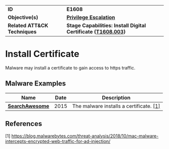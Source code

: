 
<table>
<tr>
<td><b>ID</b></td>
<td><b>E1608</b></td>
</tr>
<tr>
<td><b>Objective(s)</b></td>
<td><b><a href="../privilege-escalation">Privilege Escalation</a></b></td>
</tr>
<tr>
<td><b>Related ATT&CK Techniques</b></td>
<td><b>Stage Capabilities: Install Digital Certificate (<a href="https://attack.mitre.org/techniques/T1608/003/">T1608.003</a>)</b></td>
</tr>
</table>


Install Certificate
==============
Malware may install a certificate to gain access to https traffic. 

Malware Examples
----------------
|Name|Date|Description|
|---|---|---|
|[**SearchAwesome**](../xample-malware/searchawesome.md)|2015|The malware installs a certificate. [[1]](#1)|


References
----------
<a name="1">[1]</a> https://blog.malwarebytes.com/threat-analysis/2018/10/mac-malware-intercepts-encrypted-web-traffic-for-ad-injection/